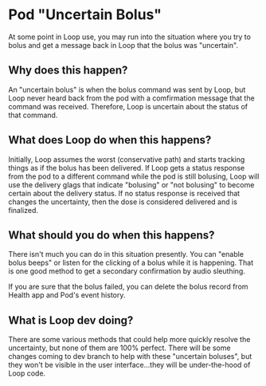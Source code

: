 # Pod "Uncertain Bolus"

At some point in Loop use, you may run into the situation where you try to bolus and get a message back in Loop that the bolus was "uncertain".

## Why does this happen?

An "uncertain bolus" is when the bolus command was sent by Loop, but Loop never heard back from the pod with a comfirmation message that the command was received. Therefore, Loop is uncertain about the status of that command.

## What does Loop do when this happens?

Initially, Loop assumes the worst (conservative path) and starts tracking things as if the bolus has been delivered. If Loop gets a status response from the pod to a different command while the pod is still bolusing, Loop will use the delivery glags that indicate "bolusing" or "not bolusing" to become certain about the delivery status. If no status response is received that changes the uncertainty, then the dose is considered delivered and is finalized.

## What should you do when this happens?

There isn't much you can do in this situation presently. You can "enable bolus beeps" or listen for the clicking of a bolus while it is happening. That is one good method to get a secondary confirmation by audio sleuthing.

If you are sure that the bolus failed, you can delete the bolus record from Health app and Pod's event history.

## What is Loop dev doing?

There are some various methods that could help more quickly resolve the uncertainty, but none of them are 100% perfect. There will be some changes coming to dev branch to help with these "uncertain boluses", but they won't be visible in the user interface...they will be under-the-hood of Loop code.
